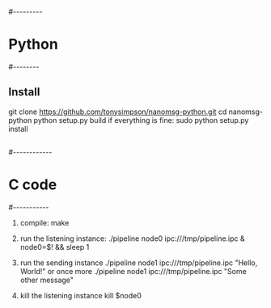 #---------
# Python
#--------

## Install

git clone https://github.com/tonysimpson/nanomsg-python.git
cd nanomsg-python
python setup.py build
if everything is fine:
sudo python setup.py install

## 

#------------
# C code
#-----------


1. compile: make

2. run the listening instance:
./pipeline node0 ipc:///tmp/pipeline.ipc & node0=$! && sleep 1

3. run the sending instance
./pipeline node1 ipc:///tmp/pipeline.ipc "Hello, World!"
or once more
./pipeline node1 ipc:///tmp/pipeline.ipc "Some other message"

4. kill the listening instance
kill $node0 
